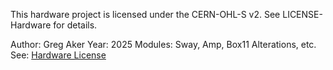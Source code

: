 This hardware project is licensed under the CERN-OHL-S v2.
See LICENSE-Hardware for details.

Author: Greg Aker
Year: 2025
Modules: Sway, Amp, Box11 Alterations, etc.
See: [Hardware License](./License-Hardware.md)